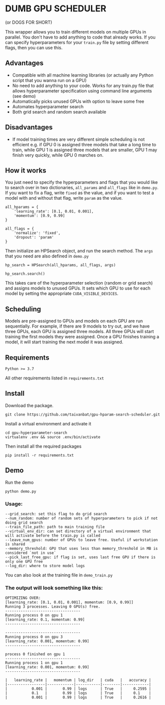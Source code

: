 # DUMB GPU SCHEDULER
(or DOGS FOR SHORT)

This wrapper allows you to train different models on multiple GPUs in parallel. You don't have to add anything to code that already works. If you can specify hyperparameters for your `train.py` file by setting different flags, then you can use this. 

## Advantages

- Compatible with all machine learning libraries (or actually any Python script that you wanna run on a GPU)
- No need to add anything to your code. Works for any train.py file that allows hyperparameter specification using command line arguments (see demo)
- Automatically picks unused GPUs with option to leave some free 
- Automates hyperparameter search
- Both grid search and random search available

## Disadvantages

- If model training times are very different simple scheduling is not efficient e.g. if GPU 0 is assigned three models that take a long time to train, while GPU 1 is assigned three models that are smaller, GPU 1 may finish very quickly, while GPU 0 marches on.

## How it works 

You just need to specify the hyperparameters and flags that you would like to search over in two dictionaries, `all_params` and `all_flags` like in `demo.py`. If you want to fix a flag, write `fixed` as the value, and if you want to test a model with and without that flag, write `param` as the value. 

```
all_hparams = {
    'learning_rate': [0.1, 0.01, 0.001],
    'momentum': [0.9, 0.99]
}

all_flags = {
    'normalize': 'fixed',
    'dropout': 'param'
}
```

Then initialize an HPSearch object, and run the search method. The `args` that you need are also defined in `demo.py`

```
hp_search = HPSearch(all_hparams, all_flags, args)

hp_search.search()
```

This takes care of the hyperparameter selection (random or grid search) and assigns models to unused GPUs. It sets which GPU to use for each model by setting the appropriate `CUDA_VISIBLE_DEVICES`.

## Scheduling

Models are pre-assigned to GPUs and models on each GPU are run sequentially. For example, if there are 9 models to try out, and we have three GPUs, each GPU is assigned three models. All three GPUs will start training the first models they were assigned. Once a GPU finishes training a model, it will start training the next model it was assigned.

## Requirements

```
Python >= 3.7
```

All other requirements listed in `requirements.txt`

## Install

Download the package.

```
git clone https://github.com/taivanbat/gpu-hparam-search-scheduler.git 
```

Install a virtual environment and activate it 

```
cd gpu-hyperparameter-search
virtualenv .env && source .env/bin/activate
``` 

Then install all the required packages 

```
pip install -r requirements.txt
```

## Demo

Run the demo 
```
python demo.py
```

### Usage:
```
--grid_search: set this flag to do grid search
--num_random: number of random sets of hyperparameters to pick if not doing grid search
--train_file_path: path to main training file 
--virtual_env_dir: can set directory of a virtual environment that will activate before the train.py is called 
--leave_num_gpus: number of GPUs to leave free. Useful if workstation is shared 
--memory_threshold: GPU that uses less than memory_threshold in MB is considered `not in use`
--pick_last_free_gpu: if flag is set, uses last free GPU if there is only one GPU free
--log_dir: where to store model logs 
```

You can also look at the training file in `demo_train.py`

### The output will look something like this: 

```
OPTIMIZING OVER:
[learning_rate: [0.1, 0.01, 0.001], momentum: [0.9, 0.99]]
Running 3 processes. Leaving 0 GPU(s) free.
----------------------------------
Running process 0 on gpu 1
[learning_rate: 0.1, momentum: 0.99]
----------------------------------

----------------------------------
Running process 0 on gpu 3
[learning_rate: 0.001, momentum: 0.99]
----------------------------------

process 0 finished on gpu 1
----------------------------------
Running process 1 on gpu 1
[learning_rate: 0.001, momentum: 0.99]
----------------------------------

|   learning_rate |   momentum | log_dir   | cuda   |   accuracy |
|-----------------|------------|-----------|--------|------------|
|           0.001 |       0.99 | logs      | True   |     0.2595 |
|           0.1   |       0.99 | logs      | True   |     0.1    |
|           0.001 |       0.99 | logs      | True   |     0.2616 |
```
